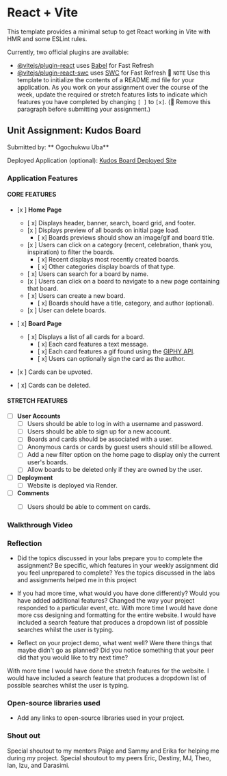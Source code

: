 # React + Vite

This template provides a minimal setup to get React working in Vite with HMR and some ESLint rules.

Currently, two official plugins are available:

- [@vitejs/plugin-react](https://github.com/vitejs/vite-plugin-react/blob/main/packages/plugin-react/README.md) uses [Babel](https://babeljs.io/) for Fast Refresh
- [@vitejs/plugin-react-swc](https://github.com/vitejs/vite-plugin-react-swc) uses [SWC](https://swc.rs/) for Fast Refresh
📝 `NOTE` Use this template to initialize the contents of a README.md file for your application. As you work on your assignment over the course of the week, update the required or stretch features lists to indicate which features you have completed by changing `[ ]` to `[x]`. (🚫 Remove this paragraph before submitting your assignment.)

## Unit Assignment: Kudos Board

Submitted by: ** Ogochukwu Uba**

Deployed Application (optional): [Kudos Board Deployed Site](ADD_LINK_HERE)

### Application Features

#### CORE FEATURES

- [x ] **Home Page**
  - [ x] Displays header, banner, search, board grid, and footer.
  - [x ] Displays preview of all boards on initial page load.
    - [ x] Boards previews should show an image/gif and board title.
  - [x ] Users can click on a category (recent, celebration, thank you, inspiration) to filter the boards.
    - [ x] Recent displays most recently created boards.
    - [ x] Other categories display boards of that type.
  - [ x] Users can search for a board by name.
  - [x ] Users can click on a board to navigate to a new page containing that board.
  - [ x] Users can create a new board.
    - [ x] Boards should have a title, category, and author (optional).
  - [x ] User can delete boards.
  
- [ x] **Board Page**
  - [ x] Displays a list of all cards for a board.
    -  [ x] Each card features a text message.
    -  [ x] Each card features a gif found using the [GIPHY API](https://developers.giphy.com/docs/api/).
    -  [ x] Users can optionally sign the card as the author.  
-   [x ] Cards can be upvoted.
-   [ x] Cards can be deleted.


#### STRETCH FEATURES


- [ ] **User Accounts**
  - [ ] Users should be able to log in with a username and password.
  - [ ] Users should be able to sign up for a new account.
  - [ ]  Boards and cards should be associated with a user.
    - [ ]  Anonymous cards or cards by guest users should still be allowed.
  - [ ] Add a new filter option on the home page to display only the current user's boards.
  - [ ] Allow boards to be deleted only if they are owned by the user.
- [ ] **Deployment**
  - [ ] Website is deployed via Render.
- [ ] **Comments**
  - [ ] Users should be able to comment on cards.


### Walkthrough Video


### Reflection

* Did the topics discussed in your labs prepare you to complete the assignment? Be specific, which features in your weekly assignment did you feel unprepared to complete?
Yes the topics discussed in the labs and assignments helped me in this project


* If you had more time, what would you have done differently? Would you have added additional features? Changed the way your project responded to a particular event, etc.
  With more time I would have done more css designing and formatting for the entire website. I would have included a search feature that produces a dropdown list of possible searches whilst the user is typing.


* Reflect on your project demo, what went well? Were there things that maybe didn't go as planned? Did you notice something that your peer did that you would like to try next time?

With more time I would have done the stretch features for the website. I would have included a search feature that produces a dropdown list of possible searches whilst the user is typing.

### Open-source libraries used

- Add any links to open-source libraries used in your project.

### Shout out

Special shoutout to my mentors Paige and Sammy and Erika for helping me during my project. Special shoutout to my peers Eric, Destiny, MJ, Theo, Ian, Izu, and Darasimi.
